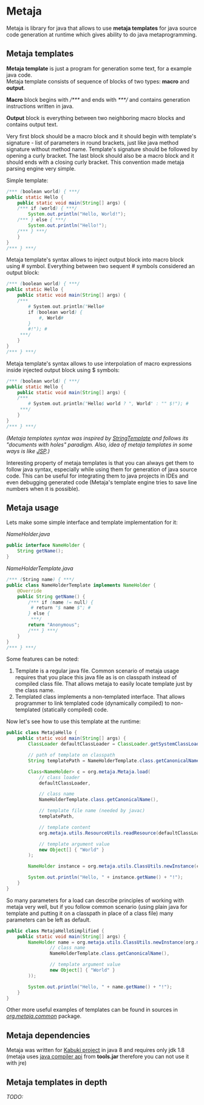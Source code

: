 # Metaja

Metaja is library for java that allows to use **metaja templates** for java source code generation at runtime which gives ability to do java metaprogramming. 

## Metaja templates

**Metaja template** is just a program for generation some text, for a example java code.  
Metaja template consists of sequence of blocks of two types: **macro** and **output**. 

**Macro** block begins with _/\*\*\*_ and ends with _\*\*\*/_ and contains generation instructions written in java.

**Output** block is everything between two neighboring macro blocks and contains output text. 

Very first block should be a macro block and it should begin with template's signature - list of parameters in round brackets, just like java method signature without method name. Template's signature should be followed by opening a curly bracket. The last block should also be a macro block and it should ends with a closing curly bracket. This convention made metaja parsing engine very simple.    

Simple template:
```java
/*** (boolean world) { ***/   
public static Hello {
    public static void main(String[] args) {
    /*** if (world) { ***/
        System.out.println("Hello, World!");    
    /*** } else { ***/
        System.out.println("Hello!");   
    /*** } ***/
    }
}
/*** } ***/
```

Metaja template's syntax allows to inject output block into macro block using \# symbol. Everything between two sequent \# symbols considered an output block:
```java
/*** (boolean world) { ***/   
public static Hello {
    public static void main(String[] args) {
    /*** 
    	# System.out.println("Hello#
    	if (boolean world) {
        	#, World#	
        }
        #!"); #
     ***/
    }
}
/*** } ***/
```

Metaja template's syntax allows to use interpolation of macro expressions inside injected output block using $ symbols:
```java
/*** (boolean world) { ***/   
public static Hello {
    public static void main(String[] args) {
    /*** 
    	# System.out.println("Hello$ world ? ", World" : "" $!"); #
     ***/
    }
}
/*** } ***/
```

_(Metaja templates syntax was inspired by [StringTemplate](http://www.stringtemplate.org/) and follows its "documents with holes" paradigm. Also, idea of metaja templates in some ways is like [JSP](http://www.oracle.com/technetwork/java/javaee/jsp/index.html).)_

Interesting property of metaja templates is that you can always get them to follow java syntax, especially while using them for generation of java source code. This can be useful for integrating them to java projects in IDEs and even debugging generated code (Metaja's template engine tries to save line numbers when it is possible).

## Metaja usage

Lets make some simple interface and template implementation for it:

_NameHolder.java_
```java
public interface NameHolder {
    String getName();
}
```

_NameHolderTemplate.java_
```java
/*** (String name) { ***/
public class NameHolderTemplate implements NameHolder {
    @Override
    public String getName() {
        /*** if (name != null) {
         # return "$ name $"; #
        } else {
         ***/
        return "Anonymous";
        /*** } ***/
    }
}
/*** } ***/
```

Some features can be noted:
1. Template is a regular java file. Common scenario of metaja usage requires that you place this java file as is on classpath instead of compiled class file. That allows metaja to easily locate template just by the class name.
2. Templated class implements a non-templated interface. That allows programmer to link templated code (dynamically compiled) to non-templated (statically compiled) code.


Now let's see how to use this template at the runtime: 
```java
public class MetajaHello {
    public static void main(String[] args) {
        ClassLoader defaultClassLoader = ClassLoader.getSystemClassLoader();

        // path of template on classpath
        String templatePath = NameHolderTemplate.class.getCanonicalName().replace('.', '/') + ".java";

        Class<NameHolder> c = org.metaja.Metaja.load(
            // class loader
            defaultClassLoader,

            // class name
            NameHolderTemplate.class.getCanonicalName(),

            // template file name (needed by javac)
            templatePath,

            // template content
            org.metaja.utils.ResourceUtils.readResource(defaultClassLoader, templatePath, StandardCharsets.UTF_8),

            // template argument value
            new Object[] { "World" }
        );

        NameHolder instance = org.metaja.utils.ClassUtils.newInstance(c);

        System.out.println("Hello, " + instance.getName() + "!");
    }
}
```

So many parameters for a load can describe principles of working with metaja very well, but if you follow common scenario (using plain java for template and putting it on a classpath in place of a class file) many parameters can be left as default.
```java
public class MetajaHelloSimplified {
    public static void main(String[] args) {
        NameHolder name = org.metaja.utils.ClassUtils.newInstance(org.metaja.Metaja.load(
                // class name
                NameHolderTemplate.class.getCanonicalName(),

                // template argument value
                new Object[] { "World" }
        ));

        System.out.println("Hello, " + name.getName() + "!");
    }
}
```

Other more useful examples of templates can be found in sources in [_org.metaja.common_](https://github.com/anton-loskutov/metaja/tree/master/src/org/metaja/common) package.

## Metaja dependencies

Metaja was written for [Kabuki project](https://github.com/anton-loskutov/kabuki) in java 8 and requires only jdk 1.8 (metaja uses [java compiler api](http://docs.oracle.com/javase/8/docs/api/javax/tools/JavaCompiler.html) from **tools.jar** therefore you can not use it with jre)

## Metaja templates in depth

_TODO:_